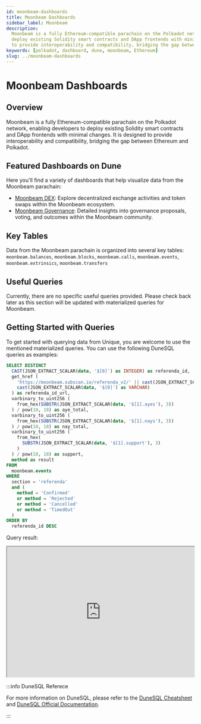 ```yaml
---
id: moonbeam-dashboards
title: Moonbeam Dashboards
sidebar_label: Moonbeam
description:
  Moonbeam is a fully Ethereum-compatible parachain on the Polkadot network, enabling developers to
  deploy existing Solidity smart contracts and DApp frontends with minimal changes. It is designed
  to provide interoperability and compatibility, bridging the gap between Ethereum and Polkadot.
keywords: [polkadot, dashboard, dune, moonbeam, Ethereum]
slug: ../moonbeam-dashboards
---
```


# Moonbeam Dashboards

## Overview

Moonbeam is a fully Ethereum-compatible parachain on the Polkadot network, enabling developers to
deploy existing Solidity smart contracts and DApp frontends with minimal changes. It is designed to
provide interoperability and compatibility, bridging the gap between Ethereum and Polkadot.

## Featured Dashboards on Dune

Here you'll find a variety of dashboards that help visualize data from the Moonbeam parachain:

- [Moonbeam DEX](https://dune.com/substrate/moonbeam-dex): Explore decentralized exchange activities
  and token swaps within the Moonbeam ecosystem.
- [Moonbeam Governance](https://dune.com/substrate/moonbeam-governance): Detailed insights into
  governance proposals, voting, and outcomes within the Moonbeam community.

## Key Tables

Data from the Moonbeam parachain is organized into several key tables: `moonbeam.balances`,
`moonbeam.blocks`, `moonbeam.calls`, `moonbeam.events`, `moonbeam.extrinsics`, `moonbeam.transfers`

## Useful Queries

Currently, there are no specific useful queries provided. Please check back later as this section
will be updated with materialized queries for Moonbeam.

## Getting Started with Queries

To get started with querying data from Unique, you are welcome to use the mentioned materialized
queries. You can use the following DuneSQL queries as examples:

```sql title="Moonbeam Referenda Result" showLineNumbers
SELECT DISTINCT
  CAST(JSON_EXTRACT_SCALAR(data, '$[0]') as INTEGER) as referenda_id,
  get_href (
    'https://moonbeam.subscan.io/referenda_v2/' || cast(JSON_EXTRACT_SCALAR(data, '$[0]') as VARCHAR),
    cast(JSON_EXTRACT_SCALAR(data, '$[0]') as VARCHAR)
  ) as referenda_id_url,
  varbinary_to_uint256 (
    from_hex(SUBSTR(JSON_EXTRACT_SCALAR(data, '$[1].ayes'), 3))
  ) / pow(10, 18) as aye_total,
  varbinary_to_uint256 (
    from_hex(SUBSTR(JSON_EXTRACT_SCALAR(data, '$[1].nays'), 3))
  ) / pow(10, 18) as nay_total,
  varbinary_to_uint256 (
    from_hex(
      SUBSTR(JSON_EXTRACT_SCALAR(data, '$[1].support'), 3)
    )
  ) / pow(10, 18) as support,
  method as result
FROM
  moonbeam.events
WHERE
  section = 'referenda'
  and (
    method = 'Confirmed'
    or method = 'Rejected'
    or method = 'Cancelled'
    or method = 'TimedOut'
  )
ORDER BY
  referenda_id DESC
```

Query result:

<iframe src="https://dune.com/embeds/3679042/6187736/" height="350" width="100%"></iframe>

:::info DuneSQL Referece

For more information on DuneSQL, please refer to the [DuneSQL Cheatsheet](../dunesql-cheatsheet.md)
and
[DuneSQL Official Documentation](https://docs.dune.com/query-engine/Functions-and-operators/index).

:::
